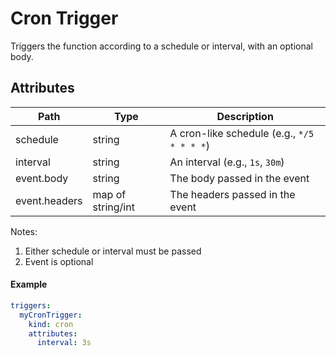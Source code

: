 # Cron Trigger

Triggers the function according to a schedule or interval, with an optional body.

## Attributes

| Path | Type | Description | 
| --- | --- | --- |  
| schedule | string | A cron-like schedule (e.g., `*/5 * * * *`) |
| interval | string | An interval (e.g., `1s`, `30m`) |
| event.body | string | The body passed in the event |
| event.headers | map of string/int | The headers passed in the event |

Notes:
1. Either schedule or interval must be passed
2. Event is optional

#### Example

```yaml
triggers:
  myCronTrigger:
    kind: cron
    attributes:
      interval: 3s
```
